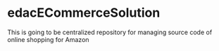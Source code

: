 # edacECommerceSolution
This is going to be centralized repository for managing source code of online shopping for Amazon
